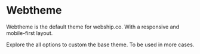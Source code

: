 # Webtheme

Webtheme is the default theme for webship.co. With a responsive and mobile-first layout.

Explore the all options to custom the base theme. To be used in more cases.
